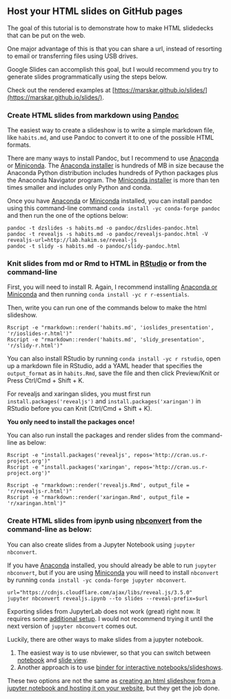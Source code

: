 ## Host your HTML slides on GitHub pages

The goal of this tutorial is to demonstrate how to make HTML slidedecks that can be put on the web.

One major advantage of this is that you can share a url, instead of resorting to email or transferring files using USB drives.

Google Slides can accomplish this goal, but I would recommend you try to generate slides programmatically using the steps below.

Check out the rendered examples at [https://marskar.github.io/slides/](https://marskar.github.io/slides/).

### Create HTML slides from markdown using [Pandoc](http://pandoc.org/MANUAL.html#producing-slide-shows-with-pandoc)

The easiest way to create a slideshow is to write a simple markdown file, like `habits.md`, and use Pandoc to convert it to one of the possible HTML formats.

There are many ways to install Pandoc, but I recommend to use [Anaconda](https://conda.io/docs/glossary.html#anaconda-glossary) or [Miniconda](https://conda.io/docs/glossary.html#miniconda-glossary). The [Anaconda installer](https://docs.anaconda.com/anaconda/install/) is hundreds of MB in size because the Anaconda Python distribution includes hundreds of Python packages plus the Anaconda Navigator program. The [Miniconda installer](https://conda.io/miniconda.html) is more than ten times smaller and includes only Python and conda.

Once you have [Anaconda](https://conda.io/docs/glossary.html#anaconda-glossary) or [Miniconda](https://conda.io/docs/glossary.html#miniconda-glossary) installed, you can install pandoc using this command-line command `conda install -yc conda-forge pandoc` and then run the one of the options below:

```
pandoc -t dzslides -s habits.md -o pandoc/dzslides-pandoc.html
pandoc -t revealjs -s habits.md -o pandoc/revealjs-pandoc.html -V revealjs-url=http://lab.hakim.se/reveal-js
pandoc -t slidy -s habits.md -o pandoc/slidy-pandoc.html
```

### Knit slides from md or Rmd to HTML in [RStudio](https://rmarkdown.rstudio.com/lesson-11.html) or from the command-line

First, you will need to install R. Again, I recommend installing [Anaconda or Miniconda](https://docs.anaconda.com/anaconda/install/) and then running `conda install -yc r r-essentials`.

Then, write you can run one of the commands below to make the html slideshow.
```
Rscript -e "rmarkdown::render('habits.md', 'ioslides_presentation', 'r/ioslides-r.html')"
Rscript -e "rmarkdown::render('habits.md', 'slidy_presentation', 'r/slidy-r.html')"
```

You can also install RStudio by running `conda install -yc r rstudio`, open up a markdown file in RStudio, add a YAML header that specifies the `output_format` as in `habits.Rmd`, save the file and then click Preview/Knit or Press Ctrl/Cmd + Shift + K.

For revealjs and xaringan slides, you must first run `install.packages('revealjs')` and `install.packages('xaringan')` in RStudio before you can Knit (Ctrl/Cmd + Shift + K). 

**You only need to install the packages once!**

You can also run install the packages and render slides from the command-line as below:

```
Rscript -e "install.packages('revealjs', repos='http://cran.us.r-project.org')"
Rscript -e "install.packages('xaringan', repos='http://cran.us.r-project.org')"
```

```
Rscript -e "rmarkdown::render('revealjs.Rmd', output_file = 'r/revealjs-r.html')"
Rscript -e "rmarkdown::render('xaringan.Rmd', output_file = 'r/xaringan.html')"
```

### Create HTML slides from ipynb using [nbconvert](https://nbconvert.readthedocs.io/en/latest/) from the command-line as below:

You can also create slides from a Jupyter Notebook using `jupyter nbconvert`.

If you have [Anaconda](https://conda.io/docs/glossary.html#anaconda-glossary) installed, you should already be able to run `jupyter nbconvert`, but if you are using [Miniconda](https://conda.io/docs/glossary.html#miniconda-glossary) you will need to install `nbconvert` by running `conda install -yc conda-forge jupyter nbconvert`.

```
url="https://cdnjs.cloudflare.com/ajax/libs/reveal.js/3.5.0"
jupyter nbconvert revealjs.ipynb --to slides --reveal-prefix=$url
```

Exporting slides from JupyterLab does not work (great) right now.
It requires some [additional setup](https://github.com/jupyterlab/jupyterlab/issues/4067).
I would not recommend trying it until the next version of `jupyter nbconvert` comes out.

Luckily, there are other ways to make slides from a jupyter notebook.

1. The easiest way is to use nbviewer, so that you can switch between [notebook](http://nbviewer.jupyter.org/github/marskar/biof309_spring2018/blob/master/slides.ipynb) and [slide view](http://nbviewer.jupyter.org/format/slides/github/marskar/biof309_spring2018/blob/master/slides.ipynb).
2. Another approach is to use [binder for interactive notebooks/slideshows](https://mybinder.org/v2/gh/mgeier/jupyter-presentation/master?filepath=jupyter-presentation.ipynb).

These two options are not the same as [creating an html slideshow from a jupyter notebook and hosting it on your website](https://marskar.github.io/jupyter-notebook-slides), but they get the job done.
